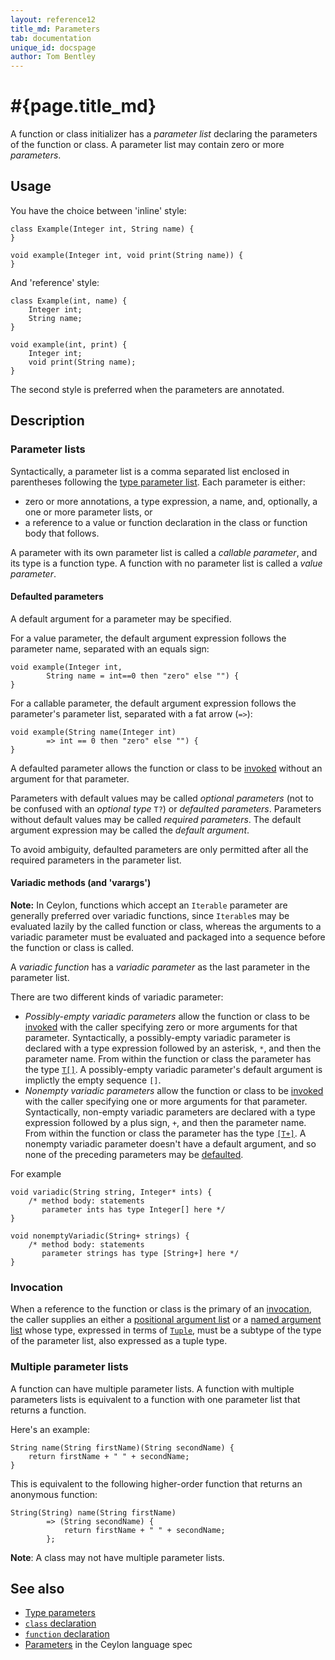 ```yaml
---
layout: reference12
title_md: Parameters
tab: documentation
unique_id: docspage
author: Tom Bentley
---
```


# #{page.title_md}

A function or class initializer has a *parameter list* declaring the parameters 
of the function or class. A parameter list may contain zero or more *parameters*.

## Usage

You have the choice between 'inline' style:

<!-- try: -->
    class Example(Integer int, String name) {
    }
    
    void example(Integer int, void print(String name)) {
    }

And 'reference' style:

<!-- try: -->
    class Example(int, name) {
        Integer int;
        String name;
    }
    
    void example(int, print) {
        Integer int;
        void print(String name);
    }

The second style is preferred when the parameters are annotated.

## Description

### Parameter lists

Syntactically, a parameter list is a comma separated list enclosed in parentheses 
following the [type parameter list](../type-parameters). Each parameter is either:

- zero or more annotations, a type expression, a name, and, optionally, a 
  one or more parameter lists, or
- a reference to a value or function declaration in the class or function body 
  that follows.

A parameter with its own parameter list is called a _callable parameter_, and
its type is a function type. A function with no parameter list is called a
_value parameter_.

#### Defaulted parameters

A default argument for a parameter may be specified. 

For a value parameter, the default argument expression follows the parameter 
name, separated with an equals sign:

<!-- try: -->
    void example(Integer int, 
            String name = int==0 then "zero" else "") {
    }

For a callable parameter, the default argument expression follows the 
parameter's parameter list, separated with a fat arrow (`=>`):

    void example(String name(Integer int) 
            => int == 0 then "zero" else "") {
    }

A defaulted parameter allows the function or class to be 
[invoked](../../expression/invocation) without an argument for that parameter. 

Parameters with default values may be called  *optional parameters* (not to be confused with an *optional type* `T?`) or 
*defaulted parameters*. Parameters without default values may be called
*required parameters*. The default argument expression may be called the 
*default argument*.

To avoid ambiguity, defaulted parameters are only permitted after all the 
required parameters in the parameter list.

#### Variadic methods (and 'varargs')

**Note:** In Ceylon, functions which accept an `Iterable` parameter are 
generally preferred over variadic functions, since `Iterable`s may be 
evaluated lazily by the called function or class, whereas the arguments 
to a variadic parameter must be evaluated and packaged into a sequence 
before the function or class is called.

A *variadic function* has a *variadic parameter* as the last parameter 
in the parameter list. 

There are two different kinds of variadic parameter:

* _Possibly-empty variadic parameters_ allow the function or class to be 
  [invoked](../../expression/invocation) with the caller specifying zero 
  or more arguments for that parameter. Syntactically, a possibly-empty 
  variadic parameter is declared with a type expression followed by an
  asterisk, `*`, and then the parameter name.
  From within the function or class the parameter has the type [`T[]`](../type-declaration#Sequential).
  A possibly-empty variadic parameter's default argument is implictly 
  the empty sequence `[]`.
* _Nonempty variadic parameters_ allow the function or class to be
  [invoked](../../expression/invocation) with the caller specifying one 
  or more arguments for that parameter.  Syntactically, non-empty 
  variadic parameters are declared with a type expression followed by a 
  plus sign, `+`, and then the parameter name.
  From within the function or class the parameter has the type [`[T+]`](../type-declaration#Sequence).
  A nonempty variadic parameter doesn't have a default argument, and so
  none of the preceding parameters may be [defaulted](#defaulted_parameters).

For example

<!-- try: -->
    void variadic(String string, Integer* ints) {
        /* method body: statements 
           parameter ints has type Integer[] here */
    }

<!-- try: -->
    void nonemptyVariadic(String+ strings) {
        /* method body: statements 
           parameter strings has type [String+] here */
    }

### Invocation

When a reference to the function or class is the primary of an
[invocation](../../expression/invocation), the caller supplies an 
either a [positional argument list](../../expression/positional-argument-list)
or a [named argument list](../../expression/named-argument-list) 
whose type, expressed 
in terms of [`Tuple`](#{site.urls.apidoc_1_2}/Tuple.type.html),
must be a subtype of the type of the parameter list, also expressed 
as a tuple type.

### Multiple parameter lists

A function can have multiple parameter lists. A function with multiple
parameters lists is equivalent to a function with one parameter list
that returns a function.

Here's an example:

<!-- try: -->
    String name(String firstName)(String secondName) {
        return firstName + " " + secondName;
    }
    
This is equivalent to the following higher-order function that returns
an anonymous function:

    String(String) name(String firstName) 
            => (String secondName) {
                return firstName + " " + secondName;
            };

**Note**: A class may not have multiple parameter lists.

## See also

* [Type parameters](../type-parameters)
* [`class` declaration](../class)
* [`function` declaration](../function/) 
* [Parameters](#{site.urls.spec_current}#parameters) in the Ceylon 
  language spec

